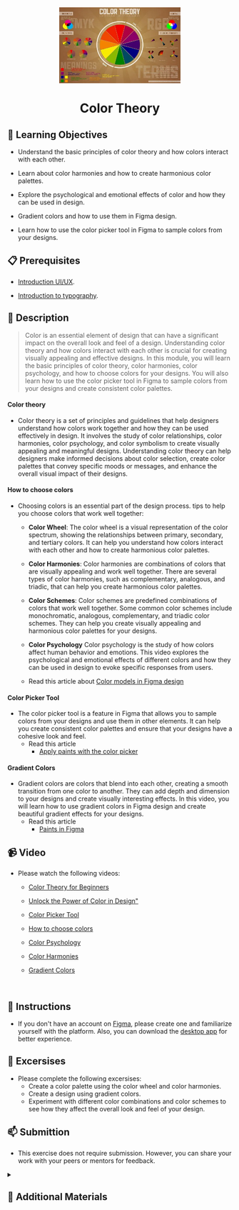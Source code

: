 <div align="center">
    <img src="../images/color_theory.webp" alt="Logo" height="170" align="center">
    <h1 align="center">Color Theory</h1>
</div>

## 🎯 Learning Objectives
- Understand the basic principles of color theory and how colors interact with each other.

- Learn about color harmonies and how to create harmonious color palettes.

- Explore the psychological and emotional effects of color and how they can be used in design.

- Gradient colors and how to use them in Figma design.

- Learn how to use the color picker tool in Figma to sample colors from your designs.

## 📋 Prerequisites
- [Introduction UI/UX](./01_web-design-concepts.md).

- [Introduction to typography](./02_typography.md).

## 📝 Description
>Color is an essential element of design that can have a significant impact on the overall look and feel of a design. Understanding color theory and how colors interact with each other is crucial for creating visually appealing and effective designs. In this module, you will learn the basic principles of color theory, color harmonies, color psychology, and how to choose colors for your designs. You will also learn how to use the color picker tool in Figma to sample colors from your designs and create consistent color palettes.

#### Color theory
- Color theory is a set of principles and guidelines that help designers understand how colors work together and how they can be used effectively in design. It involves the study of color relationships, color harmonies, color psychology, and color symbolism to create visually appealing and meaningful designs. Understanding color theory can help designers make informed decisions about color selection, create color palettes that convey specific moods or messages, and enhance the overall visual impact of their designs.

#### How to choose colors
- Choosing colors is an essential part of the design process. tips to help you choose colors that work well together:

    - **Color Wheel**: The color wheel is a visual representation of the color spectrum, showing the relationships between primary, secondary, and tertiary colors. It can help you understand how colors interact with each other and how to create harmonious color palettes.

    - **Color Harmonies**: Color harmonies are combinations of colors that are visually appealing and work well together. There are several types of color harmonies, such as complementary, analogous, and triadic, that can help you create harmonious color palettes.

    - **Color Schemes**: Color schemes are predefined combinations of colors that work well together. Some common color schemes include monochromatic, analogous, complementary, and triadic color schemes. They can help you create visually appealing and harmonious color palettes for your designs.

    - **Color Psychology**
     Color psychology is the study of how colors affect human behavior and emotions. This video explores the psychological and emotional effects of different colors and how they can be used in design to evoke specific responses from users.

    - Read this article about [Color models in Figma design](https://help.figma.com/hc/en-us/articles/360043042113-Color-models-in-Figma-design)

#### Color Picker Tool
- The color picker tool is a feature in Figma that allows you to sample colors from your designs and use them in other elements. It can help you create consistent color palettes and ensure that your designs have a cohesive look and feel.
  - Read this article
    - [Apply paints with the color picker](https://help.figma.com/hc/en-us/articles/360041003774-Apply-paints-with-the-color-picker)

#### Gradient Colors
- Gradient colors are colors that blend into each other, creating a smooth transition from one color to another. They can add depth and dimension to your designs and create visually interesting effects. In this video, you will learn how to use gradient colors in Figma design and create beautiful gradient effects for your designs.
  - Read this article
    - [Paints in Figma](https://help.figma.com/hc/en-us/articles/360041003694-Paints-in-Figma)

## 📹 Video

- Please watch the following videos:
    - <a href="https://www.youtube.com/watch?v=AvgCkHrcj90" target="_blank">Color Theory for Beginners</a>

    - <a href="https://www.youtube.com/watch?v=wlf_zsr0GXU&list=PLME_XcZLcps-W2e_NQTVMjpjIR8Y_h510" target="_blank">Unlock the Power of Color in Design"</a>
    
    - <a href="https://www.youtube.com/watch?v=V7waqacFYZs&list=PLXDU_eVOJTx6zk5MDarIs0asNoZqlRG23&index=7" target="_blank">Color Picker Tool</a>

    - <a href="https://www.youtube.com/watch?v=KMS3VwGh3HY" target="_blank">How to choose colors</a>

    - <a href="https://www.youtube.com/watch?v=1i8s8knHFTs" target="_blank">Color Psychology</a>

    - <a href="https://www.youtube.com/watch?v=rZb84-cKkBc" target="_blank">Color Harmonies</a>

    - <a href="https://www.youtube.com/watch?v=gUb303HQSGk&list=PLXDU_eVOJTx6zk5MDarIs0asNoZqlRG23&index=5" target="_blank">Gradient Colors</a>
    <br>

## 🔧 Instructions
- If you don't have an account on [Figma](https://www.figma.com), please create one and familiarize yourself with the platform.
Also, you can download the [desktop app](https://www.figma.com/downloads/) for better experience.

## 🚀 Excersises
- Please complete the following excersises:
    - Create a color palette using the color wheel and color harmonies.
    - Create a design using gradient colors.
    - Experiment with different color combinations and color schemes to see how they affect the overall look and feel of your design.



## 📫 Submittion
- This exercise does not require submission. However, you can share your work with your peers or mentors for feedback.

<details>
    <summary>
        <h2>📌 Additional Materials</h2>
    </summary>
    <hr style="height:1px;border-width:0;color:gray;background-color:dark">
    <i>
        These are all optional, but if you're interested in exploring this topic further, here are some resources to help you.
    </i>

<br>
    <ul>
        <li><a href="https://www.youtube.com/watch?v=-4lMJ4is2pE" target="_blank">Color Theory in UI Design</a></li>
        <li><a href="https://help.figma.com/hc/en-us/sections/360006798733-Paints-color-gradients-and-images" target="_blank">Play with colors in figma</a></li>
    </ul>
</details>
